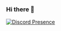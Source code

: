 ### Hi there 👋

[![Discord Presence](https://lanyard-profile-readme.vercel.app/api/886670803234594856)](https://discord.com/users/760226522904395786)
